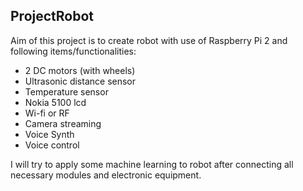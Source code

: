 ## ProjectRobot

Aim of this project is to create robot with use of Raspberry Pi 2 and 
following items/functionalities:
- 2 DC motors (with wheels)
- Ultrasonic distance sensor
- Temperature sensor
- Nokia 5100 lcd 
- Wi-fi or RF 
- Camera streaming
- Voice Synth
- Voice control

I will try to apply some machine learning to robot after connecting all necessary modules and electronic equipment. 
